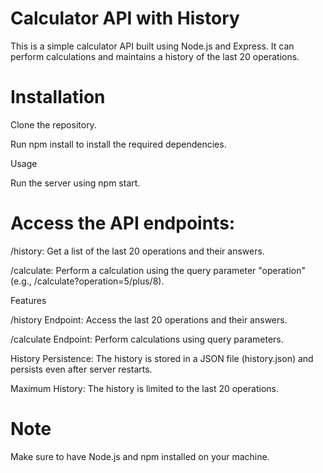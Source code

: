 # Calculator API with History
This is a simple calculator API built using Node.js and Express. It can perform calculations and maintains a history of the last 20 operations.

# Installation
Clone the repository.

Run npm install to install the required dependencies.

Usage

Run the server using npm start.

# Access the API endpoints:

/history: Get a list of the last 20 operations and their answers.

/calculate: Perform a calculation using the query parameter "operation" (e.g., /calculate?operation=5/plus/8).

Features

/history Endpoint: Access the last 20 operations and their answers.

/calculate Endpoint: Perform calculations using query parameters.

History Persistence: The history is stored in a JSON file (history.json) and persists even after server restarts.

Maximum History: The history is limited to the last 20 operations.

# Note
Make sure to have Node.js and npm installed on your machine.

